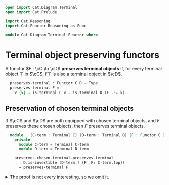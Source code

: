 ```agda
open import Cat.Diagram.Terminal
open import Cat.Prelude

import Cat.Reasoning
import Cat.Functor.Reasoning as Func

module Cat.Diagram.Terminal.Functor where
```

# Terminal object preserving functors

A functor $F : \cC \to \cD$ **preserves terminal objects** if, for every
terminal object $\top$ in $\cC$, $F \top$ is also a terminal object in
$\cD$.

<!--
```agda
module _ {o ℓ o' ℓ'} {C : Precategory o ℓ} {D : Precategory o' ℓ'} where
  private
    module C = Cat.Reasoning C
    module D = Cat.Reasoning D
    open Functor
```
-->

```agda
  preserves-terminal : Functor C D → Type _
  preserves-terminal F =
    ∀ {x} → is-terminal C x → is-terminal D (F .F₀ x)
```

## Preservation of chosen terminal objects

If $\cC$ and $\cD$ are both equipped with chosen terminal objects, and
$F$ preserves these chosen objects, then $F$ preserves terminal objects.

```agda
  module _ (C-term : Terminal C) (D-term : Terminal D) (F : Functor C D) where
    private
      module C-term = Terminal C-term
      module D-term = Terminal D-term

    preserves-chosen-terminal→preserves-terminal
      : D.is-invertible (D-term.! {F .F₀ C-term.top})
      → preserves-terminal F
```

<details>
<summary>The proof is not every interesting, so we omit it.
</summary>

```agda
    preserves-chosen-terminal→preserves-terminal apex-iso {t} term = preserved where
      module term = is-terminal C term
      module apex-iso = D.is-invertible apex-iso

      preserved : is-terminal D (F .F₀ t)
      preserved x .centre =
        F .F₁ term.! D.∘ apex-iso.inv D.∘ D-term.!
      preserved x .paths f =
        F .F₁ term.! D.∘ apex-iso.inv D.∘ D-term.! ≡⟨ ap₂ D._∘_ refl (D.pushr (D-term.!-unique (D-term.! D.∘ F .F₁ C-term.! D.∘ f)) ∙ D.eliml apex-iso.invr) ⟩
        F .F₁ term.! D.∘ F .F₁ C-term.! D.∘ f      ≡⟨ D.cancell (Func.annihilate F (term.!-unique₂ _ _)) ⟩
        f ∎
```
</details>
